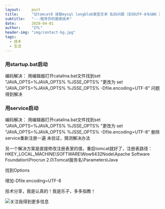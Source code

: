 ```yaml
---
layout:     post
title:      "记tomcat8 读取mysql longblob类型文本 乱码问题（实则UTF-8与GBK 混淆）"
subtitle:   "---程序员的昼夜技术"
date:       2020-04-01
author:     "ZYL"
header-img: "img/contact-bg.jpg"
tags:
  - 技术
  - 生活
---
```


### 用startup.bat启动
编码解决：
用编辑器打开catalina.bat文件找到set "JAVA_OPTS=%JAVA_OPTS% %JSSE_OPTS% 
"更改为 set "JAVA_OPTS=%JAVA_OPTS% %JSSE_OPTS% -Dfile.encoding=UTF-8"
问题得到解决
### 用service启动
编码解决：
用编辑器打开catalina.bat文件找到set "JAVA_OPTS=%JAVA_OPTS% %JSSE_OPTS% 
"更改为 set "JAVA_OPTS=%JAVA_OPTS% %JSSE_OPTS% -Dfile.encoding=UTF-8"
删除service重新注册一遍
未验证，猜测解决办法

另一个解决方案是直接修改注册表里的值，重启tomcat就好了，注册表路径：HKEY_LOCAL_MACHINE\SOFTWARE\Wow6432Node\Apache Software Foundation\Procrun 2.0\Tomcat服务名\Parameters\Java

找到Options

增加-Dfile.encoding=UTF-8

技术分享，我是认真的！我是乐子，多多指教！

 ![关注我得到更多信息](https://gitee.com/yingle1991/resource/raw/master/static/blog/passme.png)
